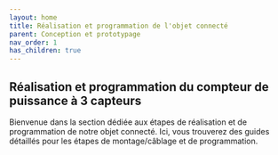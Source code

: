 ```yaml
---
layout: home
title: Réalisation et programmation de l'objet connecté
parent: Conception et prototypage
nav_order: 1
has_children: true
---
```


## Réalisation et programmation du compteur de puissance à 3 capteurs

Bienvenue dans la section dédiée aux étapes de réalisation et de programmation de notre objet connecté. Ici, vous trouverez des guides détaillés pour les étapes de montage/câblage et de programmation.


